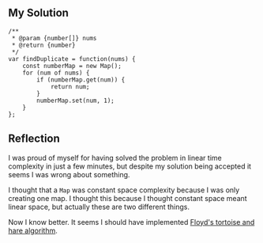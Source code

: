 ## My Solution

```
/**
 * @param {number[]} nums
 * @return {number}
 */
var findDuplicate = function(nums) {
    const numberMap = new Map();
    for (num of nums) {
        if (numberMap.get(num)) {
            return num;
        }
        numberMap.set(num, 1);
    }
};
```

## Reflection

I was proud of myself for having solved the problem in linear time complexity in just a few minutes, but despite my solution being accepted it seems I was wrong about something.

I thought that a `Map` was constant space complexity because I was only creating one map. I thought this because I thought constant space meant linear space, but actually these are two different things.

Now I know better. It seems I should have implemented [Floyd's tortoise and hare algorithm](https://en.wikipedia.org/wiki/Cycle_detection#Floyd's_tortoise_and_hare).
